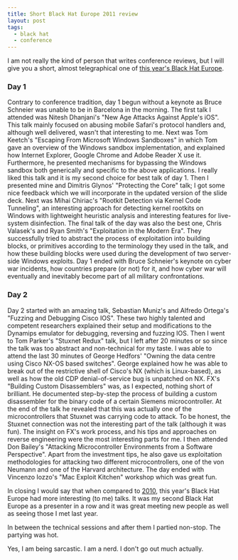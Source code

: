 ```yaml
---
title: Short Black Hat Europe 2011 review
layout: post
tags:
  - black hat
  - conference
---
```

I am not really the kind of person that writes conference reviews, but I will
give you a short, almost telegraphical one of [this year's Black Hat
Europe](https://www.blackhat.com/html/bh-eu-11/bh-eu-11-home.html).

### Day 1

Contrary to conference tradition, day 1 begun without a keynote as Bruce
Schneier was unable to be in Barcelona in the morning. The first talk I attended
was Nitesh Dhanjani's "New Age Attacks Against Apple's iOS". This talk mainly
focused on abusing mobile Safari's protocol handlers and, although well
delivered, wasn't that interesting to me. Next was Tom Keetch's "Escaping From
Microsoft Windows Sandboxes" in which Tom gave an overview of the Windows
sandbox implementation, and explained how Internet Explorer, Google Chrome and
Adobe Reader X use it. Furthermore, he presented mechanisms for bypassing the
Windows sandbox both generically and specific to the above applications. I
really liked this talk and it is my second choice for best talk of day 1. Then I
presented mine and Dimitris Glynos' "Protecting the Core" talk; I got some nice
feedback which we will incorporate in the updated version of the slide deck.
Next was Mihai Chiriac's "Rootkit Detection via Kernel Code Tunneling", an
interesting approach for detecting kernel rootkits on Windows with lightweight
heuristic analysis and interesting features for live-system disinfection. The
final talk of the day was also the best one, Chris Valasek's and Ryan Smith's
"Exploitation in the Modern Era". They successfully tried to abstract the
process of exploitation into building blocks, or primitives according to the
terminology they used in the talk, and how these building blocks were used
during the development of two server-side Windows exploits. Day 1 ended with
Bruce Schneier's keynote on cyber war incidents, how countries prepare (or not)
for it, and how cyber war will eventually and inevitably become part of all
military confrontations.

### Day 2

Day 2 started with an amazing talk, Sebastian Muniz's and Alfredo Ortega's
"Fuzzing and Debugging Cisco IOS". These two highly talented and competent
researchers explained their setup and modifications to the Dynamips emulator for
debugging, reversing and fuzzing IOS. Then I went to Tom Parker's "Stuxnet
Redux" talk, but I left after 20 minutes or so since the talk was too abstract
and non-technical for my taste. I was able to attend the last 30 minutes of
George Hedfors' "Owning the data centre using Cisco NX-OS based switches".
George explained how he was able to break out of the restrictive shell of
Cisco's NX (which is Linux-based), as well as how the old CDP denial-of-service
bug is unpatched on NX. FX's "Building Custom Disassemblers" was, as I expected,
nothing short of brilliant. He documented step-by-step the process of building a
custom disassembler for the binary code of a certain Siemens microcontroller. At
the end of the talk he revealed that this was actually one of the
microcontrollers that Stuxnet was carrying code to attack. To be honest, the
Stuxnet connection was not the interesting part of the talk (although it was
fun). The insight on FX's work process, and his tips and approaches on reverse
engineering were the most interesting parts for me. I then attended Don Bailey's
"Attacking Microcontroller Environments from a Software Perspective". Apart from
the investment tips, he also gave us exploitation methodologies for attacking
two different microcontrollers, one of the von Neumann and one of the Harvard
architecture. The day ended with Vincenzo Iozzo's "Mac Exploit Kitchen" workshop
which was great fun.

In closing I would say that when compared to
[2010](https://argp.github.io/2010/04/22/blackhat-eu-2010-update/), this year's
Black Hat Europe had more interesting (to me) talks. It was my second Black Hat
Europe as a presenter in a row and it was great meeting new people as well as
seeing those I met last year.

In between the technical sessions and after them I partied non-stop. The
partying was hot.

Yes, I am being sarcastic. I am a nerd. I don't go out much actually.
